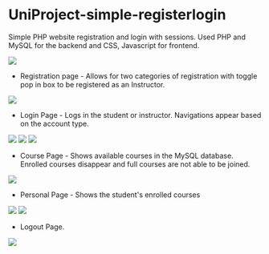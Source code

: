 # UniProject-simple-registerlogin
Simple PHP website registration and login with sessions. Used PHP and MySQL for the backend and CSS, Javascript for frontend. 


<img src="https://i.imgur.com/He9ejxd.png">
<ul><li>Registration page - Allows for two categories of registration with toggle pop in box to be registered as an Instructor.</li></ul>
<img src="https://i.imgur.com/T7luaMn.png">
<ul><li>Login Page - Logs in the student or instructor. Navigations appear based on the account type.</li></ul>
<img src="https://i.imgur.com/npFPEgv.png">
<img src="https://i.imgur.com/P2APcBF.png">
<img src="https://i.imgur.com/zzB0rg8.png">
<ul><li>Course Page - Shows available courses in the MySQL database. Enrolled courses disappear and full courses are not able to be joined.</li></ul>
<img src="https://i.imgur.com/qQC4vCB.png">
<ul><li>Personal Page - Shows the student's enrolled courses</li></ul>
<img src="https://i.imgur.com/0WuT3Ww.png">
<img src="https://i.imgur.com/YcHt0mc.png">
<ul><li>Logout Page.</li></ul>
<img src="https://i.imgur.com/8XXaC5c.png">
